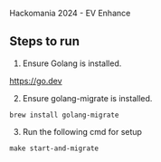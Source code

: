 Hackomania 2024 - EV Enhance 

## Steps to run

1. Ensure Golang is installed.

https://go.dev

2.  Ensure golang-migrate is installed.

```
brew install golang-migrate
```

3. Run the following cmd for setup

```
make start-and-migrate
```

